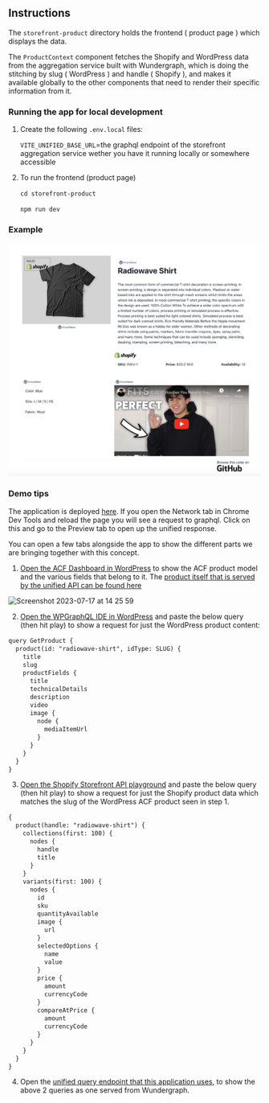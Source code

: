 ## Instructions

The `storefront-product` directory holds the frontend ( product page ) which displays the data.

The `ProductContext` component fetches the Shopify and WordPress data from the aggregation service built with Wundergraph, which is doing the stitching by slug ( WordPress ) and handle ( Shopify ), and makes it available globally to the other components that need to render their specific information from it.

### Running the app for local development

1. Create the following `.env.local` files:

   `VITE_UNIFIED_BASE_URL`=the graphql endpoint of the storefront aggregation service wether you have it running locally or somewhere accessible

2. To run the frontend (product page)

   `cd storefront-product`

   `npm run dev`

### Example

![Example Screenshot](https://github.com/RossoMaguire/aggservice-product-poc/blob/5e5f2010ad65ded4d8df4e4c0dd7ce24135d4e93/storefront-product/example.png)

### Demo tips

The application is deployed [here](https://aggservice-product-i4kb4yik6-rossomaguire.vercel.app/). If you open the Network tab in Chrome Dev Tools and reload the page you will see a request to graphql. Click on this and go to the Preview tab to open up the unified response.

You can open a few tabs alongside the app to show the different parts we are bringing together with this concept.

1. [Open the ACF Dashboard in WordPress](https://bpatlasprodsho.wpengine.com/wp-admin/post.php?post=4755&action=edit) to show the ACF product model and the various fields that belong to it. The [product itself that is served by the unified API can be found here](https://bpatlasprodsho.wpengine.com/wp-admin/edit.php?post_type=product)

<img width="1760" alt="Screenshot 2023-07-17 at 14 25 59" src="https://github.com/RossoMaguire/aggservice-product-poc/assets/48026075/67941196-3b25-4757-8448-15be8ce0adf1">


2. [Open the WPGraphQL IDE in WordPress](https://bpatlasprodsho.wpengine.com/wp-admin/admin.php?page=graphiql-ide) and paste the below query (then hit play) to show a request for just the WordPress product content:

```
query GetProduct {
  product(id: "radiowave-shirt", idType: SLUG) {
    title
    slug
    productFields {
      title
      technicalDetails
      description
      video
      image {
        node {
          mediaItemUrl
        }
      }
    }
  }
}
```

3. [Open the Shopify Storefront API playground](https://admin.shopify.com/store/blueprintbetatest/apps/5a3c93b0e9bc8d5abf63531fcd829b5d) and paste the below query (then hit play) to show a request for just the Shopify product data which matches the slug of the WordPress ACF product seen in step 1.

```
{
  product(handle: "radiowave-shirt") {
    collections(first: 100) {
      nodes {
        handle
        title
      }
    }
    variants(first: 100) {
      nodes {
        id
        sku
        quantityAvailable
        image {
          url
        }
        selectedOptions {
          name
          value
        }
        price {
          amount
          currencyCode
        }
        compareAtPrice {
          amount
          currencyCode
        }
      }
    }
  }
}
```

4. Open the [unified query endpoint that this application uses](https://aggservice-api-poc.wundergraph.dev/operations/Product?slug=%22radiowave-shirt%22), to show the above 2 queries as one served from Wundergraph.



